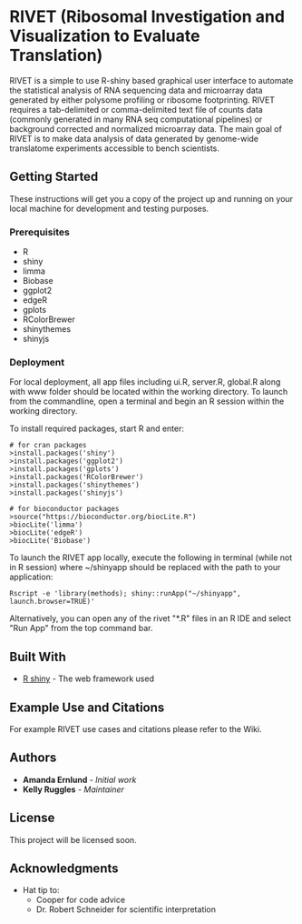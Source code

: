 # RIVET (Ribosomal Investigation and Visualization to Evaluate Translation)

RIVET is a simple to use R-shiny based graphical user interface to automate the statistical analysis of RNA sequencing data and microarray data generated by either polysome profiling or ribosome footprinting.  RIVET requires a tab-delimited or comma-delimited text file of counts data (commonly generated in many RNA seq computational pipelines) or background corrected and normalized microarray data.  The main goal of RIVET is to make data analysis of data generated by genome-wide translatome experiments accessible to bench scientists.


## Getting Started

These instructions will get you a copy of the project up and running on your local machine for development and testing purposes. 

### Prerequisites

* R
* shiny
* limma
* Biobase
* ggplot2
* edgeR
* gplots
* RColorBrewer
* shinythemes
* shinyjs


### Deployment

For local deployment, all app files including ui.R, server.R, global.R along with www folder should be located within the working directory. To launch from the commandline, open a terminal and begin an R session within the working directory. 

To install required packages, start R and enter:

```
# for cran packages
>install.packages('shiny')
>install.packages('ggplot2')
>install.packages('gplots')
>install.packages('RColorBrewer')
>install.packages('shinythemes')
>install.packages('shinyjs')

# for bioconductor packages
>source("https://bioconductor.org/biocLite.R")
>biocLite('limma')
>biocLite('edgeR')
>biocLite('Biobase')
```

To launch the RIVET app locally, execute the following in terminal (while not in R session) where ~/shinyapp should be replaced with the path to your application:

```
Rscript -e 'library(methods); shiny::runApp("~/shinyapp", launch.browser=TRUE)'

```

Alternatively, you can open any of the rivet "*.R" files in an R IDE and select "Run App" from the top command bar. 

## Built With

* [R shiny](https://shiny.rstudio.com) - The web framework used

## Example Use and Citations

For example RIVET use cases and citations please refer to the Wiki.

## Authors

* **Amanda Ernlund** - *Initial work* 
* **Kelly Ruggles** - *Maintainer*  

## License

This project will be licensed soon.

## Acknowledgments

* Hat tip to:
    - Cooper for code advice
    - Dr. Robert Schneider for scientific interpretation


